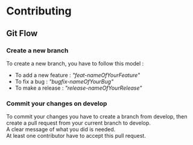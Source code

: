 # Contributing

## Git Flow

### Create a new branch 

To create a new branch, you have to follow this model :

- To add a new feature : *"feat-nameOfYourFeature"*
- To fix a bug : *"bugfix-nameOfYourBug"*
- To make a release : *"release-nameOfYourRelease"*

### Commit your changes on develop

To commit your changes you have to create a branch from develop, then create a pull request from your current branch to develop.
<br>
A clear message of what you did is needed.
<br>
At least one contributor have to accept this pull request.

